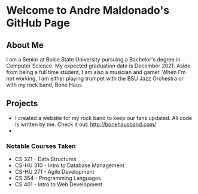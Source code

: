 # Welcome to Andre Maldonado's GitHub Page

## About Me
  I am a Senior at Boise State University pursuing a Bachelor's degree in Computer Science. 
  My expected graduation date is December 2021. Aside from being a full time student, I am also a 
  musician and gamer. When I'm not working, I am either playing trumpet with the BSU Jazz Orchestra 
  or with my rock band, Bone Haus

## Projects
 * I created a website for my rock band to keep our fans updated. All code is written by me. Check it out: http://bonehausband.com/
 * 
 
  
### Notable Courses Taken
 * CS 321 - Data Structures
 * CS-HU 310 - Intro to Database Management
 * CS-HU 271 - Agile Development
 * CS 354 - Programming Languages
 * CS 401 - Intro to Web Development
 
  
